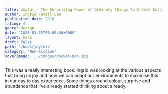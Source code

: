 ```yaml
---
title: Joyful - The Surprising Power of Ordinary Things to Create Extraordinary Happiness
author: Ingrid Fetell Lee
publication_date: 2018
rating: 4
genre: Design
date: '2020-01-15T00:00:00+0000'
layout: book
draft: false
path: '/book/joyful/'
category: 'Non-Fiction'
coverImage: '../images/rocket-men.jpg'
---
```

This was a really interesting book. Ingrid was looking at the various aspects that bring us joy and how we can adapt our environments to maximise this in our day to day experience. Some things around colour, surprise and abundance that I've already started thinking about already.